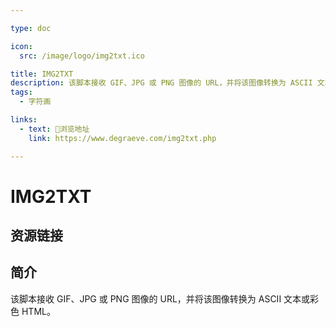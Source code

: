 ```yaml
---

type: doc

icon:
  src: /image/logo/img2txt.ico

title: IMG2TXT
description: 该脚本接收 GIF、JPG 或 PNG 图像的 URL，并将该图像转换为 ASCII 文本或彩色 HTML。
tags:
  - 字符画

links:
  - text: 🧰浏览地址
    link: https://www.degraeve.com/img2txt.php

---
```


<ShowLogo />

# IMG2TXT

<ShowTags />

<ShowBreadcrumb />

## 资源链接

<ShowLinks />

## 简介

该脚本接收 GIF、JPG 或 PNG 图像的 URL，并将该图像转换为 ASCII 文本或彩色 HTML。
